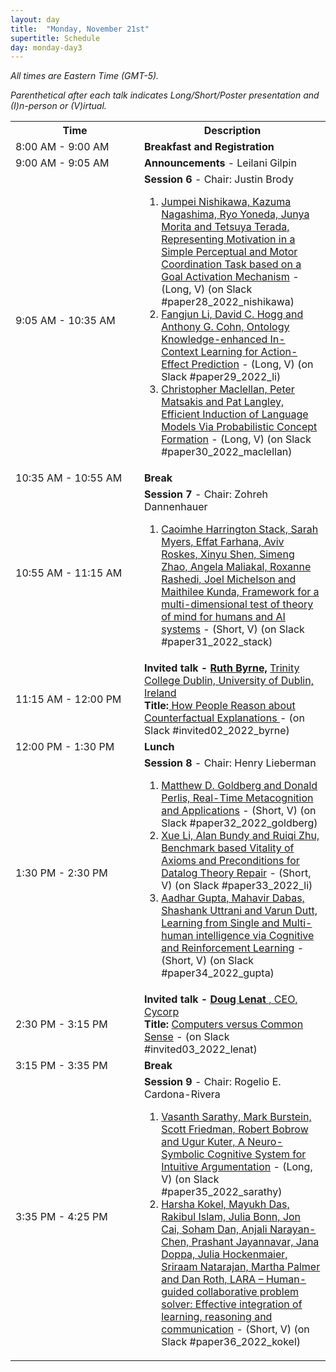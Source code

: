 ```yaml
---
layout: day
title:  "Monday, November 21st"
supertitle: Schedule
day: monday-day3
---
```


<!-- This day's session talks are available on YouTube
at
[ACS 2021 Day 1](https://www.youtube.com/playlist?list=PL-1wKlUbAzGSlUlf92yCfbYlUV8WWkuFT).
Invited talks are linked directly as shown below.


Paper PDFs are available by clicking on talk titles. For slides, click on
(S) after title, or look in the corresponding Slack channel.
-->
*All times are Eastern Time (GMT-5).*

*Parenthetical after each talk indicates Long/Short/Poster presentation and (I)n-person or (V)irtual.*


<table>
<tr>
<th width=190px> Time </th>
<th> Description </th>
</tr>


<tr>
<td> <span class="schedtime"> 8:00 AM - 9:00 AM </span></td>
<td>  <b> Breakfast and Registration </b> </td>
</tr>
  
<tr>
<td> <span class="schedtime"> 9:00 AM - 9:05 AM </span></td>
<td>  <b> Announcements </b> - Leilani Gilpin </td>
</tr>

  
<tr>
  <td id="session6"> <span class="schedtime"> 9:05 AM - 10:35 AM </span></td><td> <b> Session 6 </b> - Chair: Justin Brody
<!-- ###### Chaired by TBD -->
   <ol>
    <li> <a href="{{site.baseurl}}/data/acs22_paper-238.pdf">Jumpei Nishikawa, Kazuma Nagashima, Ryo Yoneda, Junya Morita and Tetsuya Terada, Representing Motivation in a Simple Perceptual and Motor Coordination Task based on a Goal Activation Mechanism</a> - (Long, V) <a onClick="goToSlackChannel(28)">(on Slack #paper28_2022_nishikawa)</a></li>
    <li> <a href="{{site.baseurl}}/data/acs22_paper-7652.pdf">Fangjun Li, David C. Hogg and Anthony G. Cohn, Ontology Knowledge-enhanced In-Context Learning for Action-Effect Prediction</a> - (Long, V) <a onClick="goToSlackChannel(29)">(on Slack #paper29_2022_li)</a></li>
    <li> <a href="{{site.baseurl}}/data/acs22_paper-2537.pdf">Christopher Maclellan, Peter Matsakis and Pat Langley, Efficient Induction of Language Models Via Probabilistic Concept Formation</a> - (Long, V) <a onClick="goToSlackChannel(30)">(on Slack #paper30_2022_maclellan)</a></li>
   </ol>
  
<!--
  <ol>
   <li> <a href="{{site.baseurl}}/data/ACS-21_paper_6.pdf">An Analysis and
  Comparison of ACT-R and Soar</a> - <a href="{{site.baseurl}}/data/slides/paper06-slides-laird.pdf">(S)</a>, John Laird. <a
  onClick="goToSlackChannel(6)"> (on Slack #paper06-laird)</a></li>
   <li> <a href="{{site.baseurl}}/data/ACS-21_paper_9.pdf">Deep Goal
  Reasoning: An Analysis</a> - <a href="{{site.baseurl}}/data/slides/paper09-slides-yuan.pdf">(S)</a>, Weihang Yuan and Hector Munoz-Avila. <a
  onClick="goToSlackChannel(9)"> (on Slack #paper09-yuan)</a></li>
   <li> <a href="{{site.baseurl}}/data/ACS-21_paper_33.pdf">Scaling Challenges in
    Explanatory Reasoning</a> - <a href="{{site.baseurl}}/data/slides/paper33-slides-langley.pdf">(S)</a>,  Pat Langley and Mohan Sridharan.<a
  onClick="goToSlackChannel(33)"> (on Slack #paper33-langley)</a></li>
  </ol>
-->

  </td>
</tr>
<tr>
  <td> <span class="schedtime"> 10:35 AM - 10:55 AM </span></td>
  <td>  <b> Break</b> </td>
</tr>

<tr>
  <td id="session7"> <span class="schedtime"> 10:55 AM - 11:15 AM </span></td><td> <b> Session 7 </b> - Chair: Zohreh Dannenhauer
   <ol>
    <li> <a href="{{site.baseurl}}/data/acs22_paper-911.pdf">Caoimhe Harrington Stack, Sarah Myers, Effat Farhana, Aviv Roskes, Xinyu Shen, Simeng Zhao, Angela Maliakal, Roxanne Rashedi, Joel Michelson and Maithilee Kunda, Framework for a multi-dimensional test of theory of mind for humans and AI systems</a> - (Short, V) <a onClick="goToSlackChannel(31)">(on Slack #paper31_2022_stack)</a></li>
   </ol>
  </td>
</tr>
  
<tr>
  <td> <span class="schedtime"> 11:15 AM - 12:00 PM </span></td>
  <td> <b>  Invited talk -
<a href="{{site.baseurl}}/speakers/Ruth_Byrne/"> Ruth Byrne,</a> </b>
<a href="https://www.tcd.ie/research/profiles/?profile=rmbyrne">Trinity College Dublin, University of Dublin, Ireland</a><br>
<b>Title:</b><a href="{{site.baseurl}}/talks/#Byrne_talk"> How People Reason about Counterfactual Explanations </a> - <a onClick="goToSlackChannel(39)">(on Slack #invited02_2022_byrne)</a>
    
  </td>
</tr>

<tr>
  <td> <span class="schedtime"> 12:00 PM - 1:30 PM </span></td>
  <td>  <b> Lunch</b> </td>
</tr>

<tr>
  <td id="session8"> <span class="schedtime"> 1:30 PM - 2:30 PM </span></td><td> <b> Session 8 </b> - Chair: Henry Lieberman
<!-- ###### Chaired by TBD -->
   <ol>
    <li> <a href="{{site.baseurl}}/data/acs22_paper-5926.pdf">Matthew D. Goldberg and Donald Perlis, Real-Time Metacognition and Applications</a> - (Short, V) <a onClick="goToSlackChannel(32)">(on Slack #paper32_2022_goldberg)</a></li>
    <li> <a href="{{site.baseurl}}/data/acs22_paper-3588.pdf">Xue Li, Alan Bundy and Ruiqi Zhu, Benchmark based Vitality of Axioms and Preconditions for Datalog Theory Repair</a> - (Short, V) <a onClick="goToSlackChannel(33)">(on Slack #paper33_2022_li)</a></li>
    <li> <a href="{{site.baseurl}}/data/acs22_paper-186.pdf">Aadhar Gupta, Mahavir Dabas, Shashank Uttrani and Varun Dutt, Learning from Single and Multi-human intelligence via Cognitive and Reinforcement Learning</a> - (Short, V) <a onClick="goToSlackChannel(34)">(on Slack #paper34_2022_gupta)</a></li>
   </ol>
 
  </td>
</tr>
<tr>
  <td> <span class="schedtime"> 2:30 PM - 3:15 PM </span></td>
  <td> <b>  Invited talk - 
<a href="{{site.baseurl}}/speakers/Doug_Lenat/"> Doug Lenat </a> </b>
<a href="https://cyc.com/leadership-team/">, CEO,  Cycorp</a><br>
<b>Title: </b><a href="{{site.baseurl}}/talks/#Lenat_talk">Computers versus Common Sense</a>  - <a onClick="goToSlackChannel(40)">(on Slack #invited03_2022_lenat)</a>
    
  </td>
</tr>

<tr>
  <td> <span class="schedtime"> 3:15 PM - 3:35 PM </span></td>
  <td>  <b> Break</b> </td>
</tr>
<tr> 
   <td> <span class="schedtime"> 3:35 PM - 4:25 PM </span></td> 
   <td id="session9">  <b> Session 9 </b> - Chair: Rogelio E. Cardona-Rivera
     <ol>
     <li> <a href="{{site.baseurl}}/data/acs22_paper-7038.pdf">Vasanth Sarathy, Mark Burstein, Scott Friedman, Robert Bobrow and Ugur Kuter, A Neuro-Symbolic Cognitive System for Intuitive Argumentation</a> - (Long, V) <a onClick="goToSlackChannel(35)">(on Slack #paper35_2022_sarathy)</a></li>
     <li> <a href="{{site.baseurl}}/data/acs22_paper-2603.pdf">Harsha Kokel, Mayukh Das, Rakibul Islam, Julia Bonn, Jon Cai, Soham Dan, Anjali Narayan-Chen, Prashant Jayannavar, Jana Doppa, Julia Hockenmaier, Sriraam Natarajan, Martha Palmer and Dan Roth, LARA – Human-guided collaborative problem solver: Effective integration of learning, reasoning and communication</a> - (Short, V) <a onClick="goToSlackChannel(36)">(on Slack #paper36_2022_kokel)</a></li>
     </ol>
   </td> 
</tr>

<!--
<tr>
  <td> <span class="schedtime"> 3:30 PM - 4:30 PM </span></td>
  <td>  <b> Community Discussion</b> </td>
  
</tr> -->


</table>
